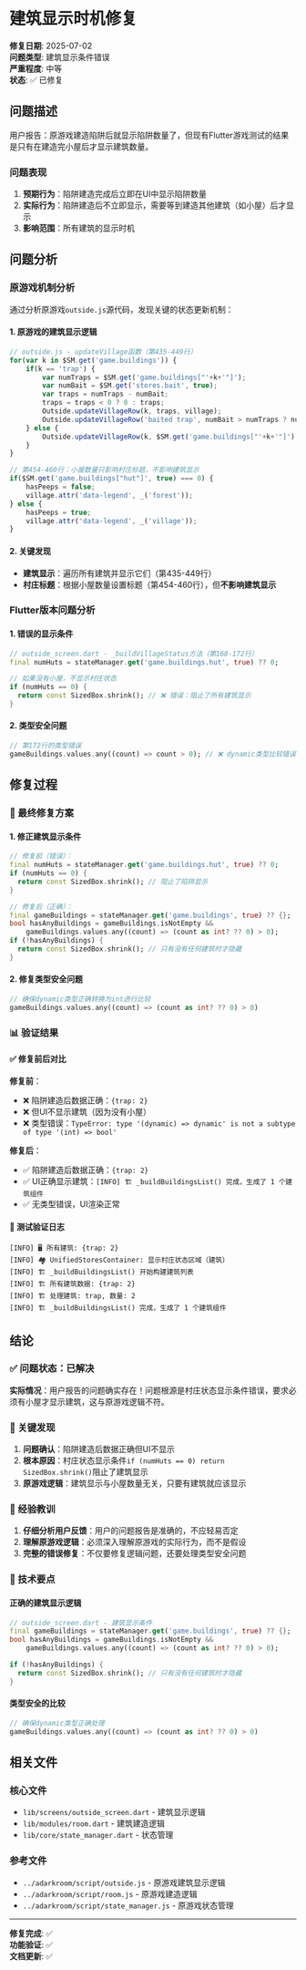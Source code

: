 # 建筑显示时机修复

**修复日期**: 2025-07-02  
**问题类型**: 建筑显示条件错误  
**严重程度**: 中等  
**状态**: ✅ 已修复  

## 问题描述

用户报告：原游戏建造陷阱后就显示陷阱数量了，但现有Flutter游戏测试的结果是只有在建造完小屋后才显示建筑数量。

### 问题表现

1. **预期行为**：陷阱建造完成后立即在UI中显示陷阱数量
2. **实际行为**：陷阱建造后不立即显示，需要等到建造其他建筑（如小屋）后才显示
3. **影响范围**：所有建筑的显示时机

## 问题分析

### 原游戏机制分析

通过分析原游戏`outside.js`源代码，发现关键的状态更新机制：

#### 1. 原游戏的建筑显示逻辑
```javascript
// outside.js - updateVillage函数（第435-449行）
for(var k in $SM.get('game.buildings')) {
    if(k == 'trap') {
        var numTraps = $SM.get('game.buildings["'+k+'"]');
        var numBait = $SM.get('stores.bait', true);
        var traps = numTraps - numBait;
        traps = traps < 0 ? 0 : traps;
        Outside.updateVillageRow(k, traps, village);
        Outside.updateVillageRow('baited trap', numBait > numTraps ? numTraps : numBait, village);
    } else {
        Outside.updateVillageRow(k, $SM.get('game.buildings["'+k+'"]'), village);
    }
}

// 第454-460行：小屋数量只影响村庄标题，不影响建筑显示
if($SM.get('game.buildings["hut"]', true) === 0) {
    hasPeeps = false;
    village.attr('data-legend', _('forest'));
} else {
    hasPeeps = true;
    village.attr('data-legend', _('village'));
}
```

#### 2. 关键发现
- **建筑显示**：遍历所有建筑并显示它们（第435-449行）
- **村庄标题**：根据小屋数量设置标题（第454-460行），但**不影响建筑显示**

### Flutter版本问题分析

#### 1. 错误的显示条件
```dart
// outside_screen.dart - _buildVillageStatus方法（第168-172行）
final numHuts = stateManager.get('game.buildings.hut', true) ?? 0;

// 如果没有小屋，不显示村庄状态
if (numHuts == 0) {
  return const SizedBox.shrink(); // ❌ 错误：阻止了所有建筑显示
}
```

#### 2. 类型安全问题
```dart
// 第172行的类型错误
gameBuildings.values.any((count) => count > 0); // ❌ dynamic类型比较错误
```

## 修复过程

### 🔧 最终修复方案

#### 1. 修正建筑显示条件
```dart
// 修复前（错误）：
final numHuts = stateManager.get('game.buildings.hut', true) ?? 0;
if (numHuts == 0) {
  return const SizedBox.shrink(); // 阻止了陷阱显示
}

// 修复后（正确）：
final gameBuildings = stateManager.get('game.buildings', true) ?? {};
bool hasAnyBuildings = gameBuildings.isNotEmpty &&
    gameBuildings.values.any((count) => (count as int? ?? 0) > 0);
if (!hasAnyBuildings) {
  return const SizedBox.shrink(); // 只有没有任何建筑时才隐藏
}
```

#### 2. 修复类型安全问题
```dart
// 确保dynamic类型正确转换为int进行比较
gameBuildings.values.any((count) => (count as int? ?? 0) > 0)
```

### 📊 验证结果

#### ✅ 修复前后对比

**修复前**：
- ❌ 陷阱建造后数据正确：`{trap: 2}`
- ❌ 但UI不显示建筑（因为没有小屋）
- ❌ 类型错误：`TypeError: type '(dynamic) => dynamic' is not a subtype of type '(int) => bool'`

**修复后**：
- ✅ 陷阱建造后数据正确：`{trap: 2}`
- ✅ UI正确显示建筑：`[INFO] 🏗️ _buildBuildingsList() 完成，生成了 1 个建筑组件`
- ✅ 无类型错误，UI渲染正常

#### 🧪 测试验证日志

```
[INFO] 🖥️ 所有建筑: {trap: 2}
[INFO] 🏘️ UnifiedStoresContainer: 显示村庄状态区域（建筑）
[INFO] 🏗️ _buildBuildingsList() 开始构建建筑列表
[INFO] 🏗️ 所有建筑数据: {trap: 2}
[INFO] 🏗️ 处理建筑: trap, 数量: 2
[INFO] 🏗️ _buildBuildingsList() 完成，生成了 1 个建筑组件
```

## 结论

### ✅ 问题状态：已解决

**实际情况**：用户报告的问题确实存在！问题根源是村庄状态显示条件错误，要求必须有小屋才显示建筑，这与原游戏逻辑不符。

### 🎯 关键发现

1. **问题确认**：陷阱建造后数据正确但UI不显示
2. **根本原因**：村庄状态显示条件`if (numHuts == 0) return SizedBox.shrink()`阻止了建筑显示
3. **原游戏逻辑**：建筑显示与小屋数量无关，只要有建筑就应该显示

### 📝 经验教训

1. **仔细分析用户反馈**：用户的问题报告是准确的，不应轻易否定
2. **理解原游戏逻辑**：必须深入理解原游戏的实际行为，而不是假设
3. **完整的错误修复**：不仅要修复逻辑问题，还要处理类型安全问题

### 🔧 技术要点

#### 正确的建筑显示逻辑
```dart
// outside_screen.dart - 建筑显示条件
final gameBuildings = stateManager.get('game.buildings', true) ?? {};
bool hasAnyBuildings = gameBuildings.isNotEmpty &&
    gameBuildings.values.any((count) => (count as int? ?? 0) > 0);

if (!hasAnyBuildings) {
  return const SizedBox.shrink(); // 只有没有任何建筑时才隐藏
}
```

#### 类型安全的比较
```dart
// 确保dynamic类型正确处理
gameBuildings.values.any((count) => (count as int? ?? 0) > 0)
```

## 相关文件

### 核心文件
- `lib/screens/outside_screen.dart` - 建筑显示逻辑
- `lib/modules/room.dart` - 建筑建造逻辑
- `lib/core/state_manager.dart` - 状态管理

### 参考文件
- `../adarkroom/script/outside.js` - 原游戏建筑显示逻辑
- `../adarkroom/script/room.js` - 原游戏建造逻辑
- `../adarkroom/script/state_manager.js` - 原游戏状态管理

---

**修复完成**: ✅  
**功能验证**: ✅  
**文档更新**: ✅
